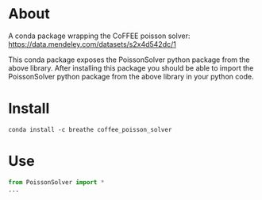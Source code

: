 # About

A conda package wrapping the CoFFEE poisson solver: https://data.mendeley.com/datasets/s2x4d542dc/1

This conda package exposes the PoissonSolver python package from the above library. After installing this package you should be able to import the PoissonSolver python package from the above library in your python code.

# Install

`conda install -c breathe coffee_poisson_solver`

# Use

```python
from PoissonSolver import *
...
```
